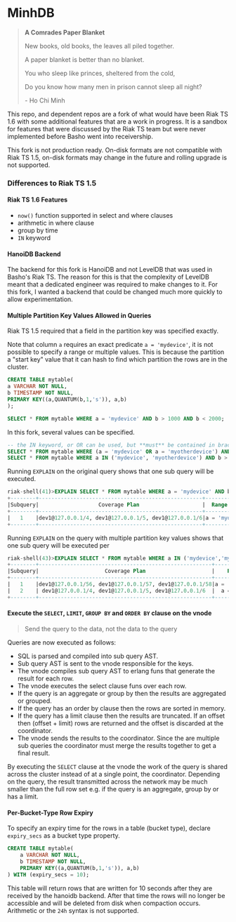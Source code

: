 # MinhDB

> **A Comrades Paper Blanket**
>
> New books, old books,
> the leaves all piled together.
>
> A paper blanket
> is better than no blanket.
>
> You who sleep like princes,
> sheltered from the cold,
>
> Do you know how many men in prison
> cannot sleep all night?
>
> \- Ho Chi Minh

This repo, and dependent repos are a fork of what would have been Riak TS 1.6 with some additional features that are a work in progress. It is a sandbox for features that were discussed by the Riak TS team but were never implemented before Basho went into receivership.

This fork is not production ready. On-disk formats are not compatible with Riak TS 1.5, on-disk formats may change in the future and rolling upgrade is not supported.

### Differences to Riak TS 1.5

#### Riak TS 1.6 Features

- `now()` function supported in select and where clauses
- arithmetic in where clause
- group by time
- `IN` keyword

#### HanoiDB Backend

The backend for this fork is HanoiDB and not LevelDB that was used in Basho's Riak TS. The reason for this is that the complexity of LevelDB meant that a dedicated engineer was required to make changes to it. For this fork, I wanted a backend that could be changed much more quickly to allow experimentation.

#### Multiple Partition Key Values Allowed in Queries

Riak TS 1.5 required that a field in the partition key was specified exactly.

Note that column `a` requires an exact predicate `a = 'mydevice'`, it is not possible to specify a range or multiple values. This is because the partition a "start key" value that it can hash to find which partition the rows are in the cluster.

```sql
CREATE TABLE mytable(
a VARCHAR NOT NULL,
b TIMESTAMP NOT NULL,
PRIMARY KEY((a,QUANTUM(b,1,'s')), a,b)
);

SELECT * FROM mytable WHERE a = 'mydevice' AND b > 1000 AND b < 2000;
```

In this fork, several values can be specified.

```sql
-- the IN keyword, or OR can be used, but **must** be contained in brackets
SELECT * FROM mytable WHERE (a = 'mydevice' OR a = 'myotherdevice') AND b > 1000 AND b < 2000;
SELECT * FROM mytable WHERE a IN ('mydevice', 'myotherdevice') AND b > 1000 AND b < 2000;
```

Running `EXPLAIN` on the original query shows that one sub query will be executed.

```sql
riak-shell(41)>EXPLAIN SELECT * FROM mytable WHERE a = 'mydevice' AND b > 1000 AND b < 2000;
+--------+----------------------------------------------------+------------------------+-------------------+------------------------+-----------------+------+
|Subquery|                   Coverage Plan                    |  Range Scan Start Key  |Is Start Inclusive?|   Range Scan End Key   |Is End Inclusive?|Filter|
+--------+----------------------------------------------------+------------------------+-------------------+------------------------+-----------------+------+
|   1    |dev1@127.0.0.1/4, dev1@127.0.0.1/5, dev1@127.0.0.1/6|a = 'mydevice', b = 1001|       false       |a = 'mydevice', b = 2000|      false      |      |
+--------+----------------------------------------------------+------------------------+-------------------+------------------------+-----------------+------+
```

Running `EXPLAIN` on the query with multiple partition key values shows that one sub query will be executed per

```sql
riak-shell(43)>EXPLAIN SELECT * FROM mytable WHERE a IN ('mydevice','myotherdevice') AND b > 1000 AND b < 2000;
+--------+-------------------------------------------------------+-----------------------------+-------------------+-----------------------------+-----------------+------+
|Subquery|                     Coverage Plan                     |    Range Scan Start Key     |Is Start Inclusive?|     Range Scan End Key      |Is End Inclusive?|Filter|
+--------+-------------------------------------------------------+-----------------------------+-------------------+-----------------------------+-----------------+------+
|   1    |dev1@127.0.0.1/56, dev1@127.0.0.1/57, dev1@127.0.0.1/58|a = 'myotherdevice', b = 1001|       false       |a = 'myotherdevice', b = 2000|      false      |      |
|   2    | dev1@127.0.0.1/4, dev1@127.0.0.1/5, dev1@127.0.0.1/6  |  a = 'mydevice', b = 1001   |       false       |  a = 'mydevice', b = 2000   |      false      |      |
+--------+-------------------------------------------------------+-----------------------------+-------------------+-----------------------------+-----------------+------+
```

#### Execute the `SELECT`, `LIMIT`, `GROUP BY` and `ORDER BY` clause on the vnode

> Send the query to the data, not the data to the query

Queries are now executed as follows:

- SQL is parsed and compiled into sub query AST.
- Sub query AST is sent to the vnode responsible for the keys.
- The vnode compiles sub query AST to erlang funs that generate the result for each row.
- The vnode executes the select clause funs over each row.
- If the query is an aggregate or group by then the results are aggregated or grouped.
- If the query has an order by clause then the rows are sorted in memory.
- If the query has a limit clause then the results are truncated. If an offset then (offset + limit) rows are returned and the offset is discarded at the coordinator.
- The vnode sends the results to the coordinator. Since the are multiple sub queries the coordinator must merge the results together to get a final result.

By executing the `SELECT` clause at the vnode the work of the query is shared across the cluster instead of at a single point, the coordinator. Depending on the query, the result transmitted across the network may be much smaller than the full row set e.g. if the query is an aggregate, group by or has a limit.

#### Per-Bucket-Type Row Expiry

To specify an expiry time for the rows in a table (bucket type), declare `expiry_secs` as a bucket type property.

```sql
CREATE TABLE mytable(
    a VARCHAR NOT NULL,
    b TIMESTAMP NOT NULL,
    PRIMARY KEY((a,QUANTUM(b,1,'s')), a,b)
) WITH (expiry_secs = 10);
```

This table will return rows that are written for 10 seconds after they are received by the hanoidb backend. After that time the rows will no longer be accessible and will be deleted from disk when compaction occurs. Arithmetic or the `24h` syntax is not supported.